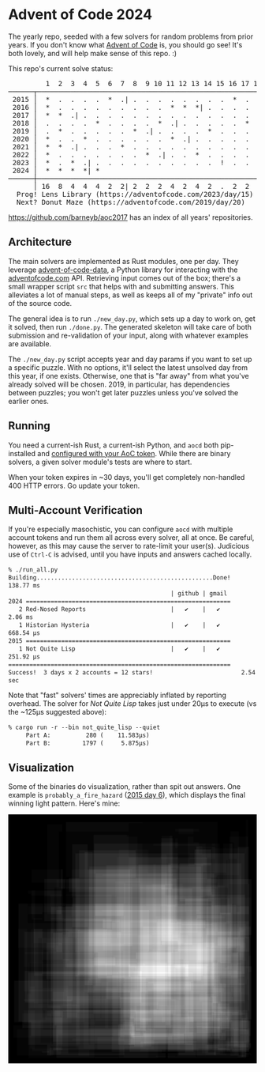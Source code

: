 # Advent of Code 2024

The yearly repo, seeded with a few solvers for random problems from prior years.
If you don't know what [Advent of Code](https://adventofcode.com) is, you should
go see! It's both lovely, and will help make sense of this repo. :)

This repo's current solve status:

<pre id="current-status">
         1  2  3  4  5  6  7  8  9 10 11 12 13 14 15 16 17 18 19 20 21 22 23 24 25 │   #
──────┬────────────────────────────────────────────────────────────────────────────┼─────
 2015 │  *  .  .  .  .  *  .| .  .  .  .  .  .  .  .  *  .  .  .  .  .  .  .  .  . │   6
 2016 │  *  .  .  .  .  .  .  .  .  .  *  *  *| .  .  .  .  .  *  .  .  .  .  .  . │  10
 2017 │  *  *  .| .  .  .  .  .  .  .  .  .  .  .  .  .  .  .  .  .  .  .  *  .  . │   6
 2018 │  .  .  .  .  *  .  .  .  .  *  .| .  .  .  .  .  *  .  .  .  .  .  .  .  . │   6
 2019 │  .  *  .  .  .  .  .  *  .| .  .  .  .  *  .  .  .  .  .  ?  .  .  .  .  . │   6
 2020 │  *  .  .  *  .  .  .  .  .  .  *  .| .  .  .  .  .  *  .  .  .  *  .  .  . │  10
 2021 │  *  *  .| .  .  .  *  .  .  .  .  .  .  .  .  .  .  .  .  .  .  .  .  .  . │   6
 2022 │  *  .  .  .  .  .  .  .  *  .| .  .  *  .  .  .  .  .  .  *  .  .  .  .  . │   8
 2023 │  *  .  *  .| .  .  .  .  .  .  .  .  .  .  !  .  .  .  .  .  .  .  *  .  . │   6
 2024 │  *  *  *  *| *                                                             │  10
──────┼────────────────────────────────────────────────────────────────────────────┼─────
      │ 16  8  4  4  4  2  2| 2  2  2  4  2  4  2  .  2  2  2  2  2  .  2  4  .  . │  74
  Prog! Lens Library (https://adventofcode.com/2023/day/15)
  Next? Donut Maze (https://adventofcode.com/2019/day/20)
</pre>

https://github.com/barneyb/aoc2017 has an index of all years' repositories.

## Architecture

The main solvers are implemented as Rust modules, one per day. They leverage
[advent-of-code-data](https://github.com/wimglenn/advent-of-code-data), a Python
library for interacting with the [adventofcode.com](https://adventofcode.com)
API. Retrieving input comes out of the box; there's a small wrapper script `src`
that helps with and submitting answers. This alleviates a lot of manual steps,
as well as keeps all of my "private" info out of the source code.

The general idea is to run `./new_day.py`, which sets up a day to work on, get
it solved, then run `./done.py`. The generated skeleton will take care of both
submission and re-validation of your input, along with whatever examples are
available.

The `./new_day.py` script accepts year and day params if you want to set up a
specific puzzle. With no options, it'll select the latest unsolved day from this
year, if one exists. Otherwise, one that is "far away" from what you've already
solved will be chosen. 2019, in particular, has dependencies between puzzles;
you won't get later puzzles unless you've solved the earlier ones.

## Running

You need a current-ish Rust, a current-ish Python, and `aocd` both pip-installed
and [configured with your AoC token](https://github.com/wimglenn/advent-of-code-data#quickstart).
While there are binary solvers, a given solver module's tests are where to start.

When your token expires in ~30 days, you'll get completely non-handled 400 HTTP
errors. Go update your token.

## Multi-Account Verification

If you're especially masochistic, you can configure `aocd` with multiple account
tokens and run them all across every solver, all at once. Be careful, however,
as this may cause the server to rate-limit your user(s). Judicious use of
`Ctrl-C` is advised, until you have inputs and answers cached locally.

```
% ./run_all.py
Building..................................................Done!  138.77 ms
                                              | github | gmail
2024 ==========================================================
   2 Red-Nosed Reports                        |   ✔    |   ✔       2.06 ms
   1 Historian Hysteria                       |   ✔    |   ✔     668.54 µs
2015 ==========================================================
   1 Not Quite Lisp                           |   ✔    |   ✔     251.92 µs
===============================================================
Success!  3 days x 2 accounts = 12 stars!                         2.54 sec
```

Note that "fast" solvers' times are appreciably inflated by reporting overhead.
The solver for _Not Quite Lisp_ takes just under 20µs to execute (vs the ~125µs
suggested above):

```
% cargo run -r --bin not_quite_lisp --quiet
     Part A:          280 (    11.583µs)
     Part B:         1797 (     5.875µs)
```

## Visualization

Some of the binaries do visualization, rather than spit out answers. One example
is `probably_a_fire_hazard` ([2015 day 6](https://adventofcode.com/2015/day/6)),
which displays the final winning light pattern. Here's mine:

![Probably a Fire Hazard](viz/probably_a_fire_hazard.png)
